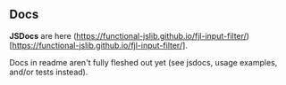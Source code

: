 ## Docs

**JSDocs** are here (https://functional-jslib.github.io/fjl-input-filter/) [https://functional-jslib.github.io/fjl-input-filter/].

Docs in readme aren't fully fleshed out yet (see jsdocs, usage examples, and/or tests instead).
